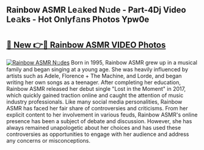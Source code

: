 ## Rainbow ASMR Le𝚊ked N𝚞de - Part-4Dj Video Le𝚊ks - Hot Onlyf𝚊ns Photos Ypw0e

# <h2><a href="http://ac22340.deff.icu/?id=Rainbow+ASMR">🔗 New 👉🔴 Rainbow ASMR VIDEO Photos</a></h2>

[![Rainbow ASMR N𝚞des](https://i.imgur.com/rIISA9y.gif)](http://ac22340.deff.icu/?id=Rainbow+ASMR)
Born in 1995, Rainbow ASMR grew up in a musical family and began singing at a young age. She was heavily influenced by artists such as Adele, Florence + The Machine, and Lorde, and began writing her own songs as a teenager. After completing her education, Rainbow ASMR released her debut single "Lost in the Moment" in 2017, which quickly gained traction online and caught the attention of music industry professionals. Like many social media personalities, Rainbow ASMR has faced her fair share of controversies and criticisms. From her explicit content to her involvement in various feuds, Rainbow ASMR's online presence has been a subject of debate and discussion. However, she has always remained unapologetic about her choices and has used these controversies as opportunities to engage with her audience and address any concerns or misconceptions.
